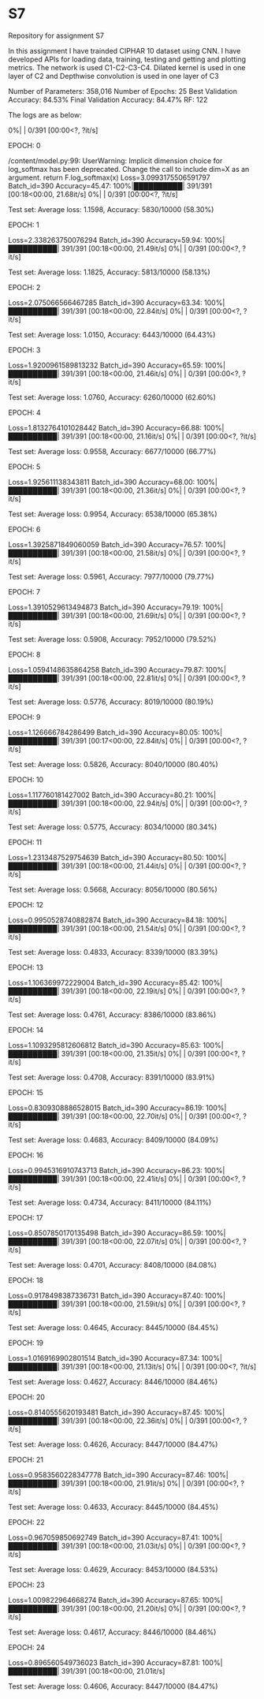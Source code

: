 # S7
Repository for assignment S7

In this assignment I have trainded CIPHAR 10 dataset using CNN. I have developed APIs for loading data, training, testing and getting and plotting metrics. The network is used C1-C2-C3-C4. Dilated kernel is used in one layer of C2 and Depthwise convolution is used in one layer of C3

Number of Parameters: 358,016
Number of Epochs: 25
Best Validation Accuracy: 84.53%
Final Validation Accuracy: 84.47%
RF: 122

The logs are as below:

  0%|          | 0/391 [00:00<?, ?it/s]

EPOCH: 0

/content/model.py:99: UserWarning: Implicit dimension choice for log_softmax has been deprecated. Change the call to include dim=X as an argument.
  return F.log_softmax(x)
Loss=3.0993175506591797 Batch_id=390 Accuracy=45.47: 100%|██████████| 391/391 [00:18<00:00, 21.68it/s]
  0%|          | 0/391 [00:00<?, ?it/s]


Test set: Average loss: 1.1598, Accuracy: 5830/10000 (58.30%)

EPOCH: 1

Loss=2.338263750076294 Batch_id=390 Accuracy=59.94: 100%|██████████| 391/391 [00:18<00:00, 21.49it/s]
  0%|          | 0/391 [00:00<?, ?it/s]


Test set: Average loss: 1.1825, Accuracy: 5813/10000 (58.13%)

EPOCH: 2

Loss=2.075066566467285 Batch_id=390 Accuracy=63.34: 100%|██████████| 391/391 [00:18<00:00, 22.84it/s]
  0%|          | 0/391 [00:00<?, ?it/s]


Test set: Average loss: 1.0150, Accuracy: 6443/10000 (64.43%)

EPOCH: 3

Loss=1.9200961589813232 Batch_id=390 Accuracy=65.59: 100%|██████████| 391/391 [00:18<00:00, 21.46it/s]
  0%|          | 0/391 [00:00<?, ?it/s]


Test set: Average loss: 1.0760, Accuracy: 6260/10000 (62.60%)

EPOCH: 4

Loss=1.8132764101028442 Batch_id=390 Accuracy=66.88: 100%|██████████| 391/391 [00:18<00:00, 21.16it/s]
  0%|          | 0/391 [00:00<?, ?it/s]


Test set: Average loss: 0.9558, Accuracy: 6677/10000 (66.77%)

EPOCH: 5

Loss=1.925611138343811 Batch_id=390 Accuracy=68.00: 100%|██████████| 391/391 [00:18<00:00, 21.36it/s]
  0%|          | 0/391 [00:00<?, ?it/s]


Test set: Average loss: 0.9954, Accuracy: 6538/10000 (65.38%)

EPOCH: 6

Loss=1.3925871849060059 Batch_id=390 Accuracy=76.57: 100%|██████████| 391/391 [00:18<00:00, 21.58it/s]
  0%|          | 0/391 [00:00<?, ?it/s]


Test set: Average loss: 0.5961, Accuracy: 7977/10000 (79.77%)

EPOCH: 7

Loss=1.3910529613494873 Batch_id=390 Accuracy=79.19: 100%|██████████| 391/391 [00:18<00:00, 21.69it/s]
  0%|          | 0/391 [00:00<?, ?it/s]


Test set: Average loss: 0.5908, Accuracy: 7952/10000 (79.52%)

EPOCH: 8

Loss=1.0594148635864258 Batch_id=390 Accuracy=79.87: 100%|██████████| 391/391 [00:18<00:00, 22.81it/s]
  0%|          | 0/391 [00:00<?, ?it/s]


Test set: Average loss: 0.5776, Accuracy: 8019/10000 (80.19%)

EPOCH: 9

Loss=1.126666784286499 Batch_id=390 Accuracy=80.05: 100%|██████████| 391/391 [00:17<00:00, 22.84it/s]
  0%|          | 0/391 [00:00<?, ?it/s]


Test set: Average loss: 0.5826, Accuracy: 8040/10000 (80.40%)

EPOCH: 10

Loss=1.117760181427002 Batch_id=390 Accuracy=80.21: 100%|██████████| 391/391 [00:18<00:00, 22.94it/s]
  0%|          | 0/391 [00:00<?, ?it/s]


Test set: Average loss: 0.5775, Accuracy: 8034/10000 (80.34%)

EPOCH: 11

Loss=1.2313487529754639 Batch_id=390 Accuracy=80.50: 100%|██████████| 391/391 [00:18<00:00, 21.44it/s]
  0%|          | 0/391 [00:00<?, ?it/s]


Test set: Average loss: 0.5668, Accuracy: 8056/10000 (80.56%)

EPOCH: 12

Loss=0.9950528740882874 Batch_id=390 Accuracy=84.18: 100%|██████████| 391/391 [00:18<00:00, 21.54it/s]
  0%|          | 0/391 [00:00<?, ?it/s]


Test set: Average loss: 0.4833, Accuracy: 8339/10000 (83.39%)

EPOCH: 13

Loss=1.106369972229004 Batch_id=390 Accuracy=85.42: 100%|██████████| 391/391 [00:18<00:00, 22.19it/s]
  0%|          | 0/391 [00:00<?, ?it/s]


Test set: Average loss: 0.4761, Accuracy: 8386/10000 (83.86%)

EPOCH: 14

Loss=1.1093295812606812 Batch_id=390 Accuracy=85.63: 100%|██████████| 391/391 [00:18<00:00, 21.35it/s]
  0%|          | 0/391 [00:00<?, ?it/s]


Test set: Average loss: 0.4708, Accuracy: 8391/10000 (83.91%)

EPOCH: 15

Loss=0.8309308886528015 Batch_id=390 Accuracy=86.19: 100%|██████████| 391/391 [00:18<00:00, 22.70it/s]
  0%|          | 0/391 [00:00<?, ?it/s]


Test set: Average loss: 0.4683, Accuracy: 8409/10000 (84.09%)

EPOCH: 16

Loss=0.9945316910743713 Batch_id=390 Accuracy=86.23: 100%|██████████| 391/391 [00:18<00:00, 22.41it/s]
  0%|          | 0/391 [00:00<?, ?it/s]


Test set: Average loss: 0.4734, Accuracy: 8411/10000 (84.11%)

EPOCH: 17

Loss=0.8507850170135498 Batch_id=390 Accuracy=86.59: 100%|██████████| 391/391 [00:18<00:00, 22.07it/s]
  0%|          | 0/391 [00:00<?, ?it/s]


Test set: Average loss: 0.4701, Accuracy: 8408/10000 (84.08%)

EPOCH: 18

Loss=0.9178498387336731 Batch_id=390 Accuracy=87.40: 100%|██████████| 391/391 [00:18<00:00, 21.59it/s]
  0%|          | 0/391 [00:00<?, ?it/s]


Test set: Average loss: 0.4645, Accuracy: 8445/10000 (84.45%)

EPOCH: 19

Loss=1.0169169902801514 Batch_id=390 Accuracy=87.34: 100%|██████████| 391/391 [00:18<00:00, 21.13it/s]
  0%|          | 0/391 [00:00<?, ?it/s]


Test set: Average loss: 0.4627, Accuracy: 8446/10000 (84.46%)

EPOCH: 20

Loss=0.8140555620193481 Batch_id=390 Accuracy=87.45: 100%|██████████| 391/391 [00:18<00:00, 22.36it/s]
  0%|          | 0/391 [00:00<?, ?it/s]


Test set: Average loss: 0.4626, Accuracy: 8447/10000 (84.47%)

EPOCH: 21

Loss=0.9583560228347778 Batch_id=390 Accuracy=87.46: 100%|██████████| 391/391 [00:18<00:00, 21.91it/s]
  0%|          | 0/391 [00:00<?, ?it/s]


Test set: Average loss: 0.4633, Accuracy: 8445/10000 (84.45%)

EPOCH: 22

Loss=0.967059850692749 Batch_id=390 Accuracy=87.41: 100%|██████████| 391/391 [00:18<00:00, 21.03it/s]
  0%|          | 0/391 [00:00<?, ?it/s]


Test set: Average loss: 0.4629, Accuracy: 8453/10000 (84.53%)

EPOCH: 23

Loss=1.009822964668274 Batch_id=390 Accuracy=87.65: 100%|██████████| 391/391 [00:18<00:00, 21.20it/s]
  0%|          | 0/391 [00:00<?, ?it/s]


Test set: Average loss: 0.4617, Accuracy: 8446/10000 (84.46%)

EPOCH: 24

Loss=0.896560549736023 Batch_id=390 Accuracy=87.81: 100%|██████████| 391/391 [00:18<00:00, 21.01it/s]


Test set: Average loss: 0.4606, Accuracy: 8447/10000 (84.47%)


